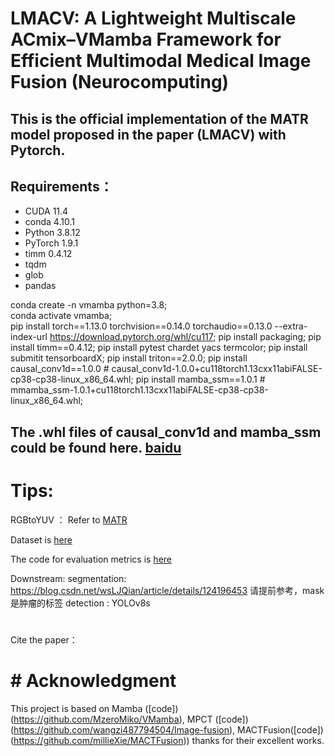 # LMACV: A Lightweight Multiscale ACmix–VMamba Framework for Efficient Multimodal Medical Image Fusion (Neurocomputing)




## This is the official implementation of the MATR model proposed in the paper (LMACV) with Pytorch.





## Requirements：

- CUDA 11.4
- conda 4.10.1
- Python 3.8.12
- PyTorch 1.9.1
- timm 0.4.12
- tqdm
- glob
- pandas



conda create -n vmamba python=3.8;  
conda activate vmamba;  
pip install torch==1.13.0 torchvision==0.14.0 torchaudio==0.13.0 --extra-index-url https://download.pytorch.org/whl/cu117;
pip install packaging;
pip install timm==0.4.12;
pip install pytest chardet yacs termcolor;
pip install submitit tensorboardX;
pip install triton==2.0.0;
pip install causal_conv1d==1.0.0  # causal_conv1d-1.0.0+cu118torch1.13cxx11abiFALSE-cp38-cp38-linux_x86_64.whl;
pip install mamba_ssm==1.0.1  # mmamba_ssm-1.0.1+cu118torch1.13cxx11abiFALSE-cp38-cp38-linux_x86_64.whl;
 

## The .whl files of causal_conv1d and mamba_ssm could be found here.  [baidu](https://pan.baidu.com/s/1Tibn8Xh4FMwj0ths8Ufazw?pwd=uu5k)



# Tips:

RGBtoYUV ： Refer to [MATR](https://github.com/tthinking/MATR)

Dataset  is  [here](https://www.med.harvard.edu/AANLIB/home.html)

The code for evaluation metrics is [here](https://github.com/liuuuuu777/ImageFusion-Evaluation) 

Downstream: 
segmentation: https://blog.csdn.net/wsLJQian/article/details/124196453 请提前参考，mask是肿瘤的标签 
detection :  YOLOv8s


#  
Cite the paper：









# #  Acknowledgment
This project is based on Mamba ([code])(https://github.com/MzeroMiko/VMamba), MPCT ([code])(https://github.com/wangzi487794504/Image-fusion), MACTFusion([code])(https://github.com/millieXie/MACTFusion)) thanks for their excellent works.



